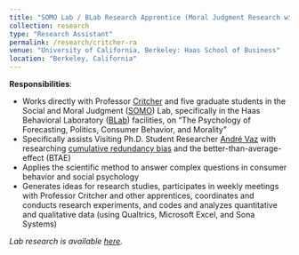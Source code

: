 ```yaml
---
title: "SOMO Lab / BLab Research Apprentice (Moral Judgment Research with Co-Director Clayton R. Critcher) (_January 2022 - Present_)"
collection: research
type: "Research Assistant"
permalink: /research/critcher-ra
venue: "University of California, Berkeley: Haas School of Business"
location: "Berkeley, California"
---
```


__Responsibilities__:
- Works directly with Professor [Critcher](http://claytoncritcher.squarespace.com/) and five graduate students in the Social and Moral Judgment ([SOMO](https://www.somolab.org/)) Lab, specifically in the Haas Behavioral Laboratory ([BLab](https://haas.berkeley.edu/behavioral-lab/)) facilities, on “The Psychology of Forecasting, Politics, Consumer Behavior, and Morality”
- Specifically assists Visiting Ph.D. Student Researcher [André Vaz](https://www.researchgate.net/profile/Andre-Vaz-9) with researching [cumulative redundancy bias](https://www.researchgate.net/publication/364098141_A_Watched_Pot_Seems_Slow_to_Boil_Why_Frequent_Monitoring_Decreases_Perception_of_Progress) and the better-than-average-effect (BTAE)
- Applies the scientific method to answer complex questions in consumer behavior and social psychology
- Generates ideas for research studies, participates in weekly meetings with Professor Critcher and other apprentices, coordinates and conducts research experiments, and codes and analyzes quantitative and qualitative data (using Qualtrics, Microsoft Excel, and Sona Systems)

_Lab research is available [here](https://www.somolab.org/overview)._
